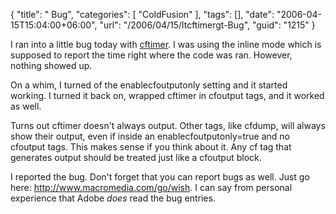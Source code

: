 {
	"title": "<cftimer> Bug",
	"categories": [
		"ColdFusion"
	],
	"tags": [],
	"date": "2006-04-15T15:04:00+06:00",
	"url": "/2006/04/15/ltcftimergt-Bug",
	"guid": "1215"
}

I ran into a little bug today with <a href="http://www.techfeed.net/cfQuickDocs/?cftimer">cftimer</a>. I was using the inline mode which is supposed to report the time right where the code was ran. However, nothing showed up. 

On a whim, I turned of the enablecfoutputonly setting and it started working. I turned it back on, wrapped cftimer in cfoutput tags, and it worked as well.

Turns out cftimer doesn't always output. Other tags, like cfdump, will always show their output, even if inside an enablecfoutputonly=true and no cfoutput tags. This makes sense if you think about it. Any cf tag that generates output should be treated just like a cfoutput block. 

I reported the bug. Don't forget that you can report bugs as well. Just go here: <a href="http://www.macromedia.com/go/wish">http://www.macromedia.com/go/wish</a>. I can say from personal experience that Adobe <i>does</i> read the bug entries.